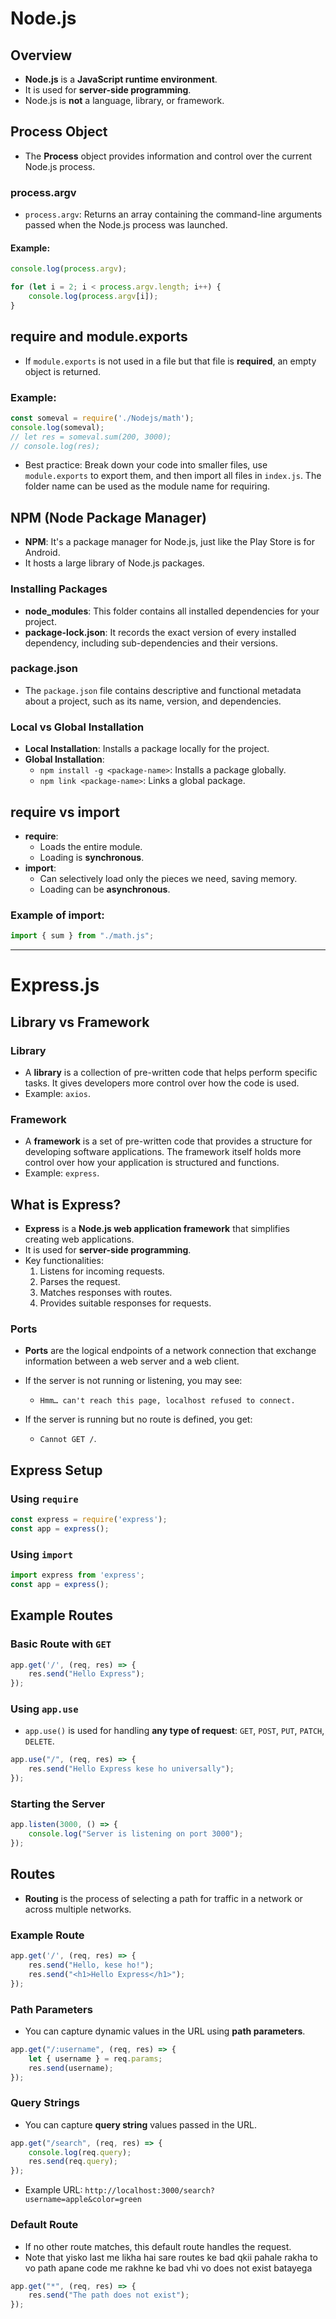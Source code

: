 
# Node.js

## Overview
- **Node.js** is a **JavaScript runtime environment**.
- It is used for **server-side programming**.
- Node.js is **not** a language, library, or framework.

## Process Object
- The **Process** object provides information and control over the current Node.js process.
  
### process.argv
- `process.argv`: Returns an array containing the command-line arguments passed when the Node.js process was launched.

#### Example:
```javascript
console.log(process.argv);

for (let i = 2; i < process.argv.length; i++) {
    console.log(process.argv[i]);
}
```

## require and module.exports
- If `module.exports` is not used in a file but that file is **required**, an empty object is returned.

### Example:
```javascript
const someval = require('./Nodejs/math');
console.log(someval);
// let res = someval.sum(200, 3000);
// console.log(res);
```

- Best practice: Break down your code into smaller files, use `module.exports` to export them, and then import all files in `index.js`. The folder name can be used as the module name for requiring.

## NPM (Node Package Manager)
- **NPM**: It's a package manager for Node.js, just like the Play Store is for Android.
- It hosts a large library of Node.js packages.

### Installing Packages
- **node_modules**: This folder contains all installed dependencies for your project.
- **package-lock.json**: It records the exact version of every installed dependency, including sub-dependencies and their versions.

### package.json
- The `package.json` file contains descriptive and functional metadata about a project, such as its name, version, and dependencies.

### Local vs Global Installation
- **Local Installation**: Installs a package locally for the project.
- **Global Installation**: 
    - `npm install -g <package-name>`: Installs a package globally.
    - `npm link <package-name>`: Links a global package.

## require vs import
- **require**: 
  - Loads the entire module.
  - Loading is **synchronous**.
- **import**:
  - Can selectively load only the pieces we need, saving memory.
  - Loading can be **asynchronous**.

### Example of import:
```javascript
import { sum } from "./math.js";
```

---


# Express.js

## Library vs Framework

### Library
- A **library** is a collection of pre-written code that helps perform specific tasks. It gives developers more control over how the code is used.
- Example: `axios`.

### Framework
- A **framework** is a set of pre-written code that provides a structure for developing software applications. The framework itself holds more control over how your application is structured and functions.
- Example: `express`.

## What is Express?
- **Express** is a **Node.js web application framework** that simplifies creating web applications.
- It is used for **server-side programming**.
- Key functionalities:
  1. Listens for incoming requests.
  2. Parses the request.
  3. Matches responses with routes.
  4. Provides suitable responses for requests.

### Ports
- **Ports** are the logical endpoints of a network connection that exchange information between a web server and a web client.

- If the server is not running or listening, you may see: 
  - `Hmm… can't reach this page, localhost refused to connect.`
- If the server is running but no route is defined, you get:
  - `Cannot GET /`.

## Express Setup

### Using `require`
```javascript
const express = require('express');
const app = express();
```

### Using `import`
```javascript
import express from 'express';
const app = express();
```

## Example Routes

### Basic Route with `GET`
```javascript
app.get('/', (req, res) => {
    res.send("Hello Express");
});
```

### Using `app.use`
- `app.use()` is used for handling **any type of request**: `GET`, `POST`, `PUT`, `PATCH`, `DELETE`.
```javascript
app.use("/", (req, res) => {
    res.send("Hello Express kese ho universally");
});
```

### Starting the Server
```javascript
app.listen(3000, () => {
    console.log("Server is listening on port 3000");
});
```

## Routes
- **Routing** is the process of selecting a path for traffic in a network or across multiple networks.

### Example Route
```javascript
app.get('/', (req, res) => {
    res.send("Hello, kese ho!");
    res.send("<h1>Hello Express</h1>");
});
```

### Path Parameters
- You can capture dynamic values in the URL using **path parameters**.
```javascript
app.get("/:username", (req, res) => {
    let { username } = req.params;
    res.send(username);
});
```

### Query Strings
- You can capture **query string** values passed in the URL.
```javascript
app.get("/search", (req, res) => {
    console.log(req.query);
    res.send(req.query);
});
```
- Example URL: `http://localhost:3000/search?username=apple&color=green`

### Default Route
- If no other route matches, this default route handles the request.
- Note that yisko last me likha hai sare routes ke bad qkii pahale rakha to vo path apane code me rakhne ke bad vhi vo does not exist batayega 
```javascript
app.get("*", (req, res) => {
    res.send("The path does not exist");
});
```
